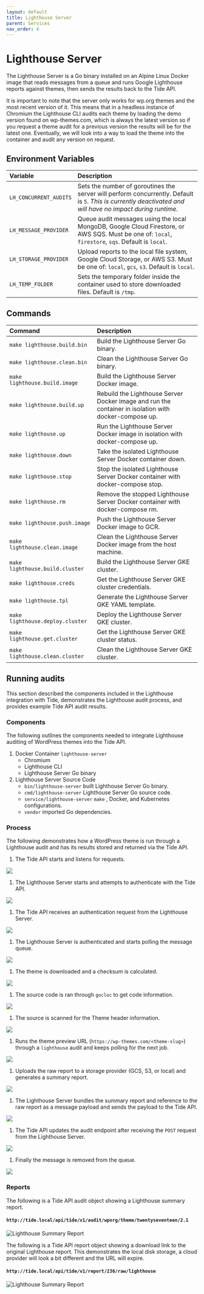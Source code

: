 ```yaml
---
layout: default
title: Lighthouse Server
parent: Services
nav_order: 4
---
```


# Lighthouse Server

The Lighthouse Server is a Go binary installed on an Alpine Linux Docker image that reads messages from a queue and runs Google Lighthouse reports against themes, then sends the results back to the Tide API.

It is important to note that the server only works for wp.org themes and the most recent version of it. This means that in a headless instance of Chromium the Lighthouse CLI audits each theme by loading the demo version found on wp-themes.com, which is always the latest version so if you request a theme audit for a previous version the results will be for the latest one. Eventually, we will look into a way to load the theme into the container and audit any version on request.

## Environment Variables

| Variable | Description |
| :--- | :--- |
| `LH_CONCURRENT_AUDITS` | Sets the number of goroutines the server will perform concurrently. Default is `5`. _This is currently deactivated and will have no impact during runtime._ |
| `LH_MESSAGE_PROVIDER` | Queue audit messages using the local MongoDB, Google Cloud Firestore, or AWS SQS. Must be one of: `local`, `firestore`, `sqs`. Default is `local`. |
| `LH_STORAGE_PROVIDER` | Upload reports to the local file system, Google Cloud Storage, or AWS S3. Must be one of: `local`, `gcs`, `s3`. Default is `local`. |
| `LH_TEMP_FOLDER` | Sets the temporary folder inside the container used to store downloaded files. Default is `/tmp`. |

## Commands

| Command | Description |
| :--- | :--- |
| `make lighthouse.build.bin` | Build the Lighthouse Server Go binary. |
| `make lighthouse.clean.bin` | Clean the Lighthouse Server Go binary. |
| `make lighthouse.build.image` | Build the Lighthouse Server Docker image. |
| `make lighthouse.build.up` | Rebuild the Lighthouse Server Docker image and run the container in isolation with docker-compose up. |
| `make lighthouse.up` | Run the Lighthouse Server Docker image in isolation with docker-compose up. |
| `make lighthouse.down` | Take the isolated Lighthouse Server Docker container down. |
| `make lighthouse.stop` | Stop the isolated Lighthouse Server Docker container with docker-compose stop. |
| `make lighthouse.rm` | Remove the stopped Lighthouse Server Docker container with docker-compose rm. |
| `make lighthouse.push.image` | Push the Lighthouse Server Docker image to GCR. |
| `make lighthouse.clean.image` | Clean the Lighthouse Server Docker image from the host machine. |
| `make lighthouse.build.cluster` | Build the Lighthouse Server GKE cluster. |
| `make lighthouse.creds` | Get the Lighthouse Server GKE cluster credentials. |
| `make lighthouse.tpl` | Generate the Lighthouse Server GKE YAML template. |
| `make lighthouse.deploy.cluster` | Deploy the Lighthouse Server GKE cluster. |
| `make lighthouse.get.cluster` | Get the Lighthouse Server GKE cluster status. |
| `make lighthouse.clean.cluster` | Clean the Lighthouse Server GKE cluster. |

## Running audits

This section described the components included in the Lighthouse integration with Tide, demonstrates the Lighthouse audit process, and provides example Tide API audit results.

### Components

The following outlines the components needed to integrate Lighthouse auditing of WordPress themes into the Tide API.

1. Docker Container `lighthouse-server`
   - Chromium
   - Lighthouse CLI
   - Lighthouse Server Go binary
2. Lighthouse Server Source Code
   - `bin/lighthouse-server` built Lighthouse Server Go binary.
   - `cmd/lighthouse-server` Lighthouse Server Go source code.
   - `service/lighthouse-server` `make` , Docker, and Kubernetes configurations.
   - `vendor` imported Go dependencies.

### Process

The following demonstrates how a WordPress theme is run through a Lighthouse audit and has its results stored and returned via the Tide API.

1. The Tide API starts and listens for requests.

![](../images/api-php-start.png)

1. The Lighthouse Server starts and attempts to authenticate with the Tide API.

![](../images/lighthouse-server-auth.png)

1. The Tide API receives an authentication request from the Lighthouse Server.

![](../images/api-php-auth.png)

1. The Lighthouse Server is authenticated and starts polling the message queue.

![](../images/lighthouse-server-poll.png)

1. The theme is downloaded and a checksum is calculated.

![](../images/lighthouse-server-checksum.png)

1. The source code is ran through `gocloc` to get code information.

![](../images/lighthouse-server-code-info.png)

1. The source is scanned for the Theme header information.

![](../images/lighthouse-server-header.png)

1. Runs the theme preview URL (`https://wp-themes.com/<theme-slug>`) through a `lighthouse` audit and keeps polling for the next job.

![](../images/lighthouse-server-audit.png)

1. Uploads the raw report to a storage provider (GCS, S3, or local) and generates a summary report.

![](../images/lighthouse-server-audit-complete.png)

1. The Lighthouse Server bundles the summary report and reference to the raw report as a message payload and sends the payload to the Tide API.

![](../images/lighthouse-server-payload.png)

1. The Tide API updates the audit endpoint after receiving the `POST` request from the Lighthouse Server.

![](../images/api-php-payload.png)

1. Finally the message is removed from the queue.

![](../images/lighthouse-server-queue.png)

### Reports

The following is a Tide API audit object showing a Lighthouse summary report.

#### `http://tide.local/api/tide/v1/audit/wporg/theme/twentyseventeen/2.1`

![Lighthouse Summary Report](../images/lighthouse-server-summary-report.png)

The following is a Tide API report object showing a download link to the original Lighthouse report. This demonstrates the local disk storage, a cloud provider will look a bit different and the URL will expire.

#### `http://tide.local/api/tide/v1/report/236/raw/lighthouse`

![Lighthouse Summary Report](../images/lighthouse-server-raw-report.png)
